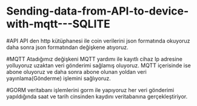 # Sending-data-from-API-to-device-with-mqtt---SQLITE
#API
API den http kütüphanesi ile coin verilerini json formatında okuyoruz daha sonra json formatından değişkene atıyoruz.

#MQTT
Atadığımız değişkeni MQTT yardımı ile kayıtlı cihaz Ip adresine yolluyoruz uzaktan veri gönderimi sağlamış oluyoruz. MQTT içerisinde ise abone oluyoruz ve daha sonra abone olunan yoldan veri yayınlama(Gönderme) işlemini sağlıyoruz.

#GORM
veritabanı işlemlerini gorm ile yapıyoruz her veri gönderimi yapıldığında saat ve tarih cinsinden kaydını veritabanına gerçekleştiriyor.
